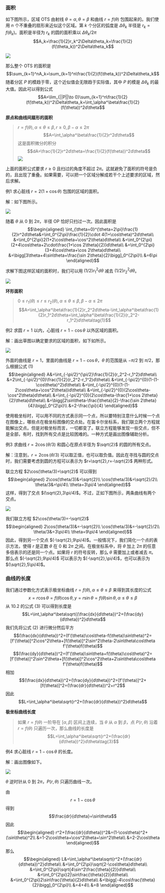 ### 面积
如下图所示，区域 OTS 由射线 $\theta=\alpha,\theta=\beta$ 和曲线 $r=f(\theta)$ 包围起来的。我们使用 $n$ 个不重叠的扇形来近似这个区域。第 $k$ 个分区的弧度是 $\Delta\theta_k$ 半径是 $r_k=f(\theta_k)$。面积是半径为 $r_k$ 的圆的面积乘以 $\Delta\theta_k/2\pi$
$$A_k=\frac{1}{2}r_k^2\Delta\theta_k=\frac{1}{2}(f(\theta_k))^2\Delta\theta_k$$

![](050.010.png)

那么整个 OTS 的面积是
$$\sum_{k=1}^nA_k=\sum_{k=1}^n\frac{1}{2}(f(\theta_k))^2\Delta\theta_k$$
随着分区 $P$ 的模趋于零，这个近似值会无限趋于实际值，其中 $P$ 的模是 $\Delta\theta_k$ 的最大值。因此可以得到公式
$$A=\lim_{||P||\to 0}\sum_{k=1}^n\frac{1}{2}(f(\theta_k))^2\Delta\theta_k=\int_\alpha^\beta\frac{1}{2}(f(\theta))^2d\theta$$

**原点和曲线间扇形的面积**
> $r=f(\theta),\alpha\leq\theta\leq\beta,r\geq 0,\beta-\alpha\leq 2\pi$
> $$A=\int_\alpha^\beta\frac{1}{2}r^2d\theta$$
> 这是面积微分的积分
> $$dA=\frac{1}{2}r^2d\theta=\frac{1}{2}(f(\theta))^2d\theta$$
> ![](050.020.png)

上面的面积公式要求 $r\geq 0$ 且扫过的角度不超过 $2\pi$。这就避免了面积的符号是负的，且出现了重叠。如果需要，可以把一个区域分解成若干个上述要求的区域，然后求解。

例1 求心脏线 $r=2(1+\cos\theta)$ 包围的区域的面积。

解：如下图所示。

![](050.030.png)

随着 $\theta$ 从 0 到 $2\pi$，半径 OP 恰好只扫过一次。因此面积是
$$\begin{aligned}
\int_{\theta=0}^{\theta=2\pi}\frac{1}{2}r^2d\theta&=\int_0^{2\pi}\frac{1}{2}\cdot 4(1+\cos\theta)^2d\theta\\
&=\int_0^{2\pi}2(1+2\cos\theta+\cos^2\theta)d\theta\\
&=\int_0^{2\pi}(2+4\cos\theta+2\cdot\frac{1+\cos 2\theta}{2})d\theta\\
&=\int_0^{2\pi}(3+4\cos\theta+\cos 2\theta)d\theta\\
&=\bigg[3\theta+4\sin\theta+\frac{\sin 2\theta}{2}\bigg]_0^{2\pi}\\
&=6\pi
\end{aligned}$$

求解下图这样区域的面积时，我们可以用 $(1/2)r_1^2d\theta$ 减去 $(1/2)r_2^2d\theta$。

![](050.040.png)

**环形面积**
> $0\leq r_1(\theta)\leq r\leq r_2(\theta),\alpha\leq\theta\leq\beta,\beta-\alpha\leq 2\pi$
> $$A=\int_\alpha^\beta\frac{1}{2}r_2^2d\theta-\int_\alpha^\beta\frac{1}{2}r_1^2d\theta=\int_\alpha^\beta\frac{1}{2}(r_2^2-r_1^2)d\theta\tag{1}$$

例2 求圆 $r=1$ 以内，心脏线 $r=1-\cos\theta$ 以外区域的面积。

解：画出草图以确定要求的区域的面积，如下如所示。

![](050.050.png)

外面的曲线是 $r=1$，里面的曲线是 $r=1-\cos\theta$，$\theta$ 的范围是从 $-\pi/2$ 到 $\pi/2$，那么根据公式 $(1)$
$$\begin{aligned}
A&=\int_{-\pi/2}^{\pi/2}\frac{1}{2}(r_2^2-r_1^2)d\theta\\
&=2\int_{-\pi/2}^{0}\frac{1}{2}(r_2^2-r_1^2)d\theta\\
&=\int_{-\pi/2}^{0}(1-(1-\cos\theta)^2)d\theta\\
&=\int_{-\pi/2}^{0}(1-(1-2\cos\theta+\cos^2\theta))d\theta\\
&=\int_{-\pi/2}^{0}(2\cos\theta-\cos^2\theta)d\theta\\
&=\int_{-\pi/2}^{0}(2\cos\theta-\frac{1+\cos 2\theta}{2}\theta)d\theta\\
&=\bigg[2\sin\theta-\frac{\theta}{2}-\frac{\sin 2\theta}{4}\bigg]_0^{2\pi}\\
&=2-\frac{\pi}{4}
\end{aligned}$$

使用极坐标时，可以用不同的方式表示同一个点，所以要特别注意什么时候一个点在图像上，哪些点在极坐标图像的交点处。在笛卡尔坐标系，我们联立两个方程就能解出交点。但是对极坐标而言，一切都变了。联立方程能够发现一些交点，但不是全部，有时，找到所有交点是比较困难的。一种方式是画出图像辅助分析。

例3 求曲线 $r=2\cos(\theta/3)$ 和圆心在原点半径为 $\sqrt{2}$ 的圆的所有交点。

解：注意到，$r=2\cos(\theta/3)$ 可以取正值，也可以取负值。因此在寻找与圆的交点时，我们需要考虑到圆的方程可以表示为 $r=\sqrt{2},r=-\sqrt{2}$ 两种形式。

联立方程 $2\cos(\theta/3)=\sqrt{2}$ 可以得到
$$\begin{aligned}
2\cos(\theta/3)&=\sqrt{2}\\
\cos(\theta/3)&=\sqrt{2}/2\\
\theta/3&=\pi/4\\
\theta=3\pi/4
\end{aligned}$$
这样，得到了交点 $(\sqrt{2},3\pi/4)$。不过，正如下图所示，两条曲线有两个交点。

![](050.060.png)

我们联立方程 $2\cos(\theta/3)=-\sqrt{2}$
$$\begin{aligned}
2\cos(\theta/3)&=-\sqrt{2}\\
\cos(\theta/3)&=-\sqrt{2}/2\\
\theta/3&=3\pi/4\\
\theta=9\pi/4
\end{aligned}$$
因此，得到另一个交点 $(-\sqrt{2},9\pi/4)$。一般情况下，我们简化一个点的表示方法，使得 $r$ 是正数 $\theta$ 在 $0$ 和 $2\pi$ 之间。在极坐标系中，将 $\theta$ 加上 $2\pi$ 的任意多倍表示的还是同一个点。如果将 $r$ 的符号反转，那么 $\theta$ 需要加上或者减去 $\pi$。那么点 $(-\sqrt{2},9\pi/4)$ 可以表示为 $(-\sqrt{2},\pi/4)$，也可以表示为 $(\sqrt{2},5\pi/4)$。

### 曲线的长度
我们通过参数化方式表示极坐标曲线 $r=f(\theta),\alpha\leq\theta\leq\beta$ 来得到其长度的公式
$$x=r\cos\theta=f(\theta)\cos\theta,y=r\sin\theta=f(\theta)\sin\theta,\alpha\leq\theta\leq\beta\tag{2}$$
从 10.2 的公式 $(3)$ 可以得到长度是
$$L=\int_\alpha^\beta\sqrt{(\frac{dx}{d\theta})^2+(\frac{dy}{d\theta})^2}d\theta$$
我们先将公式 $(2)$ 进行微分然后平方
$$(\frac{dx}{d\theta})^2=(f'(\theta)\cos\theta-f(\theta)\sin\theta)^2=[f'(\theta)]^2\cos^2\theta+[f(\theta)]^2\sin^2\theta-2\sin\theta\cos\theta f'(\theta)f(\theta)$$
$$(\frac{dy}{d\theta})^2=(f'(\theta)\sin\theta+f(\theta)\cos\theta)^2=[f'(\theta)]^2\sin^2\theta+[f(\theta)]^2\cos^2\theta+2\sin\theta\cos\theta f'(\theta)f(\theta)$$
相加
$$(\frac{dx}{d\theta})^2+(\frac{dy}{d\theta})^2=[f'(\theta)]^2+[f(\theta)]^2=(\frac{dr}{d\theta})^2+r^2$$
因此
$$L=\int_\alpha^\beta\sqrt{r^2+(\frac{dr}{d\theta})^2}d\theta$$

**极坐标曲线长度**
> 如果 $r=f(\theta)$ 一阶导在 $[\alpha,\beta]$ 区间上连续，当 $\theta$ 从 $\alpha$ 到 $\beta$，点 $P(r,\theta)$ 沿着 $r=f(\theta)$ 只遍历一次，那么曲线的长度是
> $$L=\int_\alpha^\beta\sqrt{r^2+(\frac{dr}{d\theta})^2}d\theta\tag{3}$$

例4 求心脏线 $r=1-\cos\theta$ 的长度。

解：画出图像如下。

![](050.070.png)

$\theta$ 逆时针从 0 到 $2\pi$，$P(r,\theta)$ 只遍历曲线一次。

由
$$r=1-\cos\theta$$
得到
$$\frac{dr}{d\theta}=\sin\theta$$
因此
$$\begin{aligned}
r^2+(\frac{dr}{d\theta})^2&=(1-\cos\theta)^2+(\sin\theta)^2\\
&=1-2\cos\theta+\cos^2\theta+\sin^2\theta\\
&=2-2\cos\theta
\end{aligned}$$
那么
$$\begin{aligned}
L&=\int_\alpha^\beta\sqrt{r^2+(\frac{dr}{d\theta})^2}d\theta\\
&=\int_0^{2\pi}\sqrt{2-\cos\theta}d\theta\\
&=\int_0^{2\pi}\sqrt{4\sin^2\frac{\theta}{2}}d\theta\\
&=\int_0^{2\pi}2|\sin\frac{\theta}{2}|d\theta\\
&=\int_0^{2\pi}2\sin\frac{\theta}{2}d\theta\\
&=\bigg[-4\cos\frac{\theta}{2}\bigg]_0^{2\pi}\\
&=4+4\\
&=8
\end{aligned}$$
